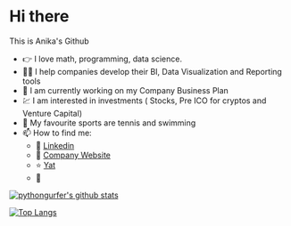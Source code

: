 # Hi there 

This is Anika's Github

- :point_right:  I love math, programming, data science. 
- :woman_scientist:  I help companies develop their BI, Data Visualization and Reporting tools
- :rocket:  I am currently working on my Company Business Plan
- :chart:  I am interested in investments ( Stocks, Pre ICO for cryptos and Venture Capital) 
- :tennis: My favourite sports are tennis and swimming
- 📫   How to find me: 
  - :dart:   [Linkedin](https://www.linkedin.com/in/anikarosenzuaig/)
  - :briefcase:   [Company Website](https://www.statsdeck.io/)
  - :star:   [Yat](https://y.at/%F0%9F%94%AC%F0%9F%92%BB%E2%9A%A1%F0%9F%8D%92/go)
  - :office:

[![pythongurfer's github stats](https://github-readme-stats.vercel.app/api?username=pythongurfer&count_private=true&show_icons=true&theme=radical&hide_rank=false)](https://github.com/anuraghazra/github-readme-stats)

[![Top Langs](https://github-readme-stats.vercel.app/api/top-langs/?username=pythongurfer)](https://github.com/pythongurfer/github-readme-stats)
